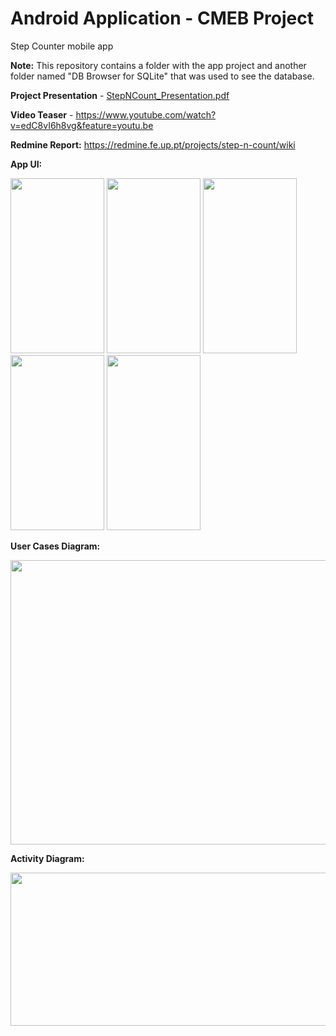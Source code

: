 # Android Application - CMEB Project
Step Counter mobile app

**Note:** This repository contains a folder with the app project and another folder named "DB Browser for SQLite" that was used to see the database.

**Project Presentation** - [StepNCount_Presentation.pdf](https://github.com/marianacalado/CMEB-Project/files/10247892/StepNCount_Presentation.pdf)

**Video Teaser** - https://www.youtube.com/watch?v=edC8vI6h8vg&feature=youtu.be

**Redmine Report:** https://redmine.fe.up.pt/projects/step-n-count/wiki

**App UI:**

<img src="https://user-images.githubusercontent.com/93708709/222200898-a4d331bd-e6a4-419d-8888-9d3bba049b67.jpg" width="150" height="280"> <img src="https://user-images.githubusercontent.com/93708709/222191715-0dbb8aee-be3b-483c-93f3-9107a31c0386.jpg" width="150" height="280"> <img src="https://user-images.githubusercontent.com/93708709/222191727-5fea977a-06a2-45e6-b568-c223d4bd686c.jpg " width="150" height="280"> <img src="https://user-images.githubusercontent.com/93708709/222191743-c1617aad-36da-4e12-bc20-6c9601faaa36.jpg" width="150" height="280"> <img src="https://user-images.githubusercontent.com/93708709/222191756-77f44d40-93e4-49ec-bb42-705bc2a6854e.jpg" width="150" height="280">

**User Cases Diagram:**

<img src="https://github.com/user-attachments/assets/98814a99-1555-4bd3-98af-7d1679e7f97d" width="558" height="455">

**Activity Diagram:**

<img src="https://github.com/user-attachments/assets/c0ed8218-4358-4fca-bec4-caa49a9a9004" width="679" height="245">

